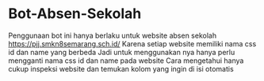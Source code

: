 # Bot-Absen-Sekolah
Penggunaan bot ini hanya berlaku untuk website absen sekolah https://pjj.smkn8semarang.sch.id/ Karena setiap website memiliki nama css id dan name yang berbeda Jadi untuk menggunakan nya hanya perlu mengganti nama css id dan name pada website Cara mengetahui hanya cukup inspeksi website dan temukan kolom yang ingin di isi otomatis 

